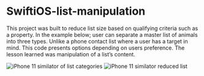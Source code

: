 # SwiftiOS-list-manipulation
This project was built to reduce list size based on qualifying criteria such as a property. In the example below; user can separate a master list of animals into three types. 
Unlike a phone contact list where a user has a target in mind. This code presents options depending on users preference. 
The lesson learned was manipulation of a list’s content. 

![iPhone 11 similator of list categories](SimulatorShots/SimulatorShot1-iPhone11.png) ![iPhone 11 similator reduced list](SimulatorShot2-iPhone11.png)
